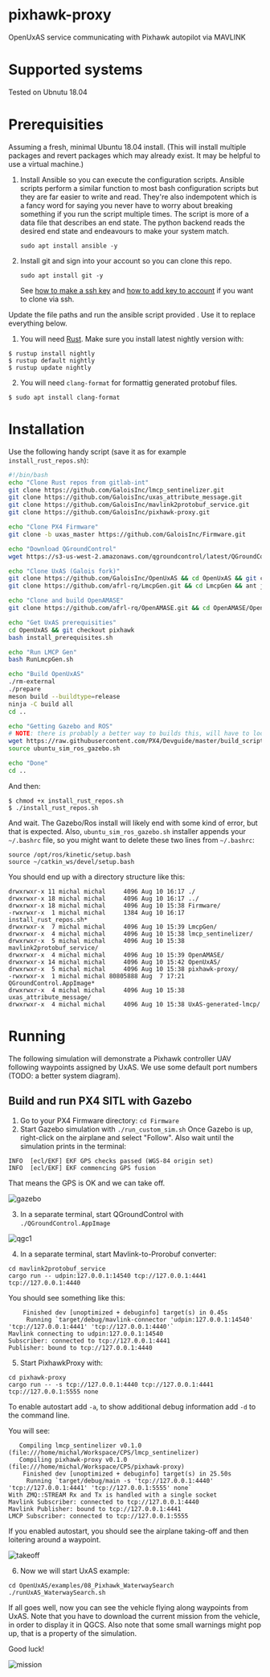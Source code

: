 # pixhawk-proxy
OpenUxAS service communicating with Pixhawk autopilot via MAVLINK

# Supported systems
Tested on Ubnutu 18.04

# Prerequisities

Assuming a fresh, minimal Ubuntu 18.04 install. (This will install multiple packages and revert packages which may already exist. It may be helpful to use a virtual machine.)

1. Install Ansible so you can execute the configuration scripts. Ansible scripts perform a similar function to most bash configuration scripts but they are far easier to write and read. They're also indempotent which is a fancy word for saying you never have to worry about breaking something if you run the script multiple times. The script is more of a data file that describes an end state. The python backend reads the desired end state and endeavours to make your system match.

    ```
    sudo apt install ansible -y
    ```
2. Install git and sign into your account so you can clone this repo.
    ```
    sudo apt install git -y
    ```
    See [how to make a ssh key](https://help.github.com/en/articles/generating-a-new-ssh-key-and-adding-it-to-the-ssh-agent) and [how to add key to account](https://help.github.com/en/articles/adding-a-new-ssh-key-to-your-github-account) if you want to clone via ssh.

Update the file paths and run the ansible script provided <insert file line>. Use it to replace everything below.

1. You will need [Rust](https://rustup.rs/). Make sure you install latest nightly version with:
```
$ rustup install nightly
$ rustup default nightly
$ rustup update nightly
```
2. You will need `clang-format` for formattig generated protobuf files.
```
$ sudo apt install clang-format
```


# Installation

Use the following handy script (save it as for example `install_rust_repos.sh`):

```bash
#!/bin/bash
echo "Clone Rust repos from gitlab-int"
git clone https://github.com/GaloisInc/lmcp_sentinelizer.git
git clone https://github.com/GaloisInc/uxas_attribute_message.git
git clone https://github.com/GaloisInc/mavlink2protobuf_service.git
git clone https://github.com/GaloisInc/pixhawk-proxy.git

echo "Clone PX4 Firmware"
git clone -b uxas_master https://github.com/GaloisInc/Firmware.git

echo "Download QGroundControl"
wget https://s3-us-west-2.amazonaws.com/qgroundcontrol/latest/QGroundControl.AppImage && chmod +x ./QGroundControl.AppImage

echo "Clone UxAS (Galois fork)"
git clone https://github.com/GaloisInc/OpenUxAS && cd OpenUxAS && git checkout pixhawk && cd ..
git clone https://github.com/afrl-rq/LmcpGen.git && cd LmcpGen && ant jar && cd ..

echo "Clone and build OpenAMASE"
git clone https://github.com/afrl-rq/OpenAMASE.git && cd OpenAMASE/OpenAMASE && ant jar && cd ../..

echo "Get UxAS prerequisities"
cd OpenUxAS && git checkout pixhawk
bash install_prerequisites.sh 

echo "Run LMCP Gen"
bash RunLmcpGen.sh

echo "Build OpenUxAS"
./rm-external
./prepare
meson build --buildtype=release
ninja -C build all
cd ..

echo "Getting Gazebo and ROS"
# NOTE: there is probably a better way to builds this, will have to look into it
wget https://raw.githubusercontent.com/PX4/Devguide/master/build_scripts/ubuntu_sim_ros_gazebo.sh
source ubuntu_sim_ros_gazebo.sh

echo "Done"
cd ..
```

And then:
```
$ chmod +x install_rust_repos.sh
$ ./install_rust_repos.sh
```

And wait. The Gazebo/Ros install will likely end with some kind of error, but that is expected. Also, `ubuntu_sim_ros_gazebo.sh` installer appends your `~/.bashrc` file, so you might want to delete these two lines from `~/.bashrc`:
```
source /opt/ros/kinetic/setup.bash
source ~/catkin_ws/devel/setup.bash
```


You should end up with a directory structure like this:
```
drwxrwxr-x 11 michal michal     4096 Aug 10 16:17 ./
drwxrwxr-x 18 michal michal     4096 Aug 10 16:17 ../
drwxrwxr-x 18 michal michal     4096 Aug 10 15:38 Firmware/
-rwxrwxr-x  1 michal michal     1384 Aug 10 16:17 install_rust_repos.sh*
drwxrwxr-x  7 michal michal     4096 Aug 10 15:39 LmcpGen/
drwxrwxr-x  4 michal michal     4096 Aug 10 15:38 lmcp_sentinelizer/
drwxrwxr-x  5 michal michal     4096 Aug 10 15:38 mavlink2protobuf_service/
drwxrwxr-x  4 michal michal     4096 Aug 10 15:39 OpenAMASE/
drwxrwxr-x 14 michal michal     4096 Aug 10 15:42 OpenUxAS/
drwxrwxr-x  5 michal michal     4096 Aug 10 15:38 pixhawk-proxy/
-rwxrwxr-x  1 michal michal 80805888 Aug  7 17:21 QGroundControl.AppImage*
drwxrwxr-x  4 michal michal     4096 Aug 10 15:38 uxas_attribute_message/
drwxrwxr-x  4 michal michal     4096 Aug 10 15:38 UxAS-generated-lmcp/
```

# Running
The following simulation will demonstrate a Pixhawk controller UAV following waypoints assigned by UxAS. We use some default port numbers (TODO: a better system diagram).

## Build and run PX4 SITL with Gazebo
1. Go to your PX4 Firmware directory: `cd Firmware`
2. Start Gazebo simulation with `./run_custom_sim.sh`
Once Gazebo is up, right-click on the airplane and select "Follow". Also wait until the simulation prints in the terminal:

```
INFO  [ecl/EKF] EKF GPS checks passed (WGS-84 origin set)
INFO  [ecl/EKF] EKF commencing GPS fusion
```
That means the GPS is OK and we can take off.

![gazebo](data/gazebo.png)


3. In a separate terminal, start QGroundControl with `./QGroundControl.AppImage`

![qgc1](data/qgc1.png)

4. In a separate terminal, start Mavlink-to-Prorobuf converter: 

```
cd mavlink2protobuf_service
cargo run -- udpin:127.0.0.1:14540 tcp://127.0.0.1:4441 tcp://127.0.0.1:4440
```

You should see something like this:

```
    Finished dev [unoptimized + debuginfo] target(s) in 0.45s                                                                                              
     Running `target/debug/mavlink-connector 'udpin:127.0.0.1:14540' 'tcp://127.0.0.1:4441' 'tcp://127.0.0.1:4440'`
Mavlink connecting to udpin:127.0.0.1:14540
Subscriber: connected to tcp://127.0.0.1:4441
Publisher: bound to tcp://127.0.0.1:4440
```

5. Start PixhawkProxy with:

```
cd pixhawk-proxy
cargo run -- -s tcp://127.0.0.1:4440 tcp://127.0.0.1:4441 tcp://127.0.0.1:5555 none
```

To enable autostart add `-a`, to show additional debug information add `-d` to the command line.

You will see:

```
   Compiling lmcp_sentinelizer v0.1.0 (file:///home/michal/Workspace/CPS/lmcp_sentinelizer)                                                                
   Compiling pixhawk-proxy v0.1.0 (file:///home/michal/Workspace/CPS/pixhawk-proxy)                                                                        
    Finished dev [unoptimized + debuginfo] target(s) in 25.50s                                                                                             
     Running `target/debug/main -s 'tcp://127.0.0.1:4440' 'tcp://127.0.0.1:4441' 'tcp://127.0.0.1:5555' none`
With ZMQ::STREAM Rx and Tx is handled with a single socket
Mavlink Subscriber: connected to tcp://127.0.0.1:4440
Mavlink Publisher: bound to tcp://127.0.0.1:4441
LMCP Subscriber: connected to tcp://127.0.0.1:5555
```

If you enabled autostart, you should see the airplane taking-off and then loitering around a waypoint.

![takeoff](data/takeoff.png)

6. Now we will start UxAS example:
```
cd OpenUxAS/examples/08_Pixhawk_WaterwaySearch
./runUxAS_WaterwaySearch.sh
```

If all goes well, now you can see the vehicle flying along waypoints from UxAS. Note that you have to download the current mission from the vehicle, in order to display it in QGCS. Also note that some small warnings might pop up, that is a property of the simulation.

Good luck!

![mission](data/mission.png)

